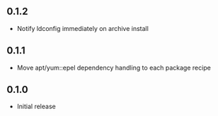 ## 0.1.2

* Notify ldconfig immediately on archive install

## 0.1.1

* Move apt/yum::epel dependency handling to each package recipe

## 0.1.0

* Initial release
